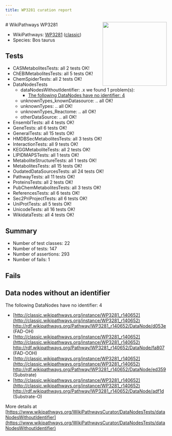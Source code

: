 ```yaml
---
title: WP3281 curation report
---
```


<img style="float: right; width: 200px" src="https://upload.wikimedia.org/wikipedia/commons/thumb/8/83/Wplogo_with_text_500.png/640px-Wplogo_with_text_500.png" />
# WikiPathways WP3281

* WikiPathways: [WP3281](https://wikipathways.org/pathways/WP3281) ([classic](https://classic.wikipathways.org/instance/WP3281))
* Species: Bos taurus
## Tests
* CASMetabolitesTests: all 2 tests OK!
* ChEBIMetabolitesTests: all 5 tests OK!
* ChemSpiderTests: all 2 tests OK!
* DataNodesTests
    * dataNodesWithoutIdentifier: .x we found 1 problem(s):
        * [The following DataNodes have no identifier: 4](#d2d32fa3)
    * unknownTypes_knownDatasource: .. all OK!
    * unknownTypes: .. all OK!
    * unknownTypes_Reactome: .. all OK!
    * otherDataSource: .. all OK!
* EnsemblTests: all 4 tests OK!
* GeneTests: all 6 tests OK!
* GeneralTests: all 15 tests OK!
* HMDBSecMetabolitesTests: all 3 tests OK!
* InteractionTests: all 9 tests OK!
* KEGGMetaboliteTests: all 2 tests OK!
* LIPIDMAPSTests: all 1 tests OK!
* MetaboliteStructureTests: all 1 tests OK!
* MetabolitesTests: all 15 tests OK!
* OudatedDataSourcesTests: all 24 tests OK!
* PathwayTests: all 11 tests OK!
* ProteinsTests: all 2 tests OK!
* PubChemMetabolitesTests: all 3 tests OK!
* ReferencesTests: all 6 tests OK!
* Sec2PriProjectTests: all 6 tests OK!
* UniProtTests: all 5 tests OK!
* UnicodeTests: all 16 tests OK!
* WikidataTests: all 4 tests OK!


## Summary

* Number of test classes: 22
* Number of tests: 147
* Number of assertions: 293
* Number of fails: 1

## Fails

<a name="d2d32fa3" />

## Data nodes without an identifier

The following DataNodes have no identifier: 4

* [http://classic.wikipathways.org/instance/WP3281_r140652](http://classic.wikipathways.org/instance/WP3281_r140652) http://rdf.wikipathways.org/Pathway/WP3281_r140652/DataNode/d053e (FAD-OH)
* [http://classic.wikipathways.org/instance/WP3281_r140652](http://classic.wikipathways.org/instance/WP3281_r140652) http://rdf.wikipathways.org/Pathway/WP3281_r140652/DataNode/fa807 (FAD-OOH)
* [http://classic.wikipathways.org/instance/WP3281_r140652](http://classic.wikipathways.org/instance/WP3281_r140652) http://rdf.wikipathways.org/Pathway/WP3281_r140652/DataNode/ed359 (Substrate)
* [http://classic.wikipathways.org/instance/WP3281_r140652](http://classic.wikipathways.org/instance/WP3281_r140652) http://rdf.wikipathways.org/Pathway/WP3281_r140652/DataNode/adf1d (Substrate-O)


More details at [https://www.wikipathways.org/WikiPathwaysCurator/DataNodesTests/dataNodesWithoutIdentifier](https://www.wikipathways.org/WikiPathwaysCurator/DataNodesTests/dataNodesWithoutIdentifier)


